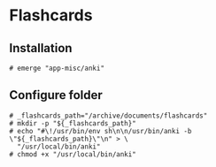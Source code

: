 # Flashcards

## Installation

```ShellSession
# emerge "app-misc/anki"
```

## Configure folder

```ShellSession
# _flashcards_path="/archive/documents/flashcards"
# mkdir -p "${_flashcards_path}"
# echo "#\!/usr/bin/env sh\n\n/usr/bin/anki -b \"${_flashcards_path}\"\n" > \
  "/usr/local/bin/anki"
# chmod +x "/usr/local/bin/anki"
```
